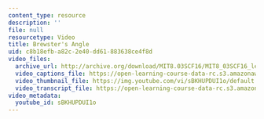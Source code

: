 ```yaml
---
content_type: resource
description: ''
file: null
resourcetype: Video
title: Brewster's Angle
uid: c8b18efb-a82c-2e40-dd61-883638ce4f8d
video_files:
  archive_url: http://archive.org/download/MIT8.03SCF16/MIT8_03SCF16_lec19_300k.mp4
  video_captions_file: https://open-learning-course-data-rc.s3.amazonaws.com/8-03sc-physics-iii-vibrations-and-waves-fall-2016/377630a8b2845b4fa940e158f1e8765e_sBKHUPDUI1o.vtt
  video_thumbnail_file: https://img.youtube.com/vi/sBKHUPDUI1o/default.jpg
  video_transcript_file: https://open-learning-course-data-rc.s3.amazonaws.com/8-03sc-physics-iii-vibrations-and-waves-fall-2016/d8a78a5c6c941c1dd7193eb94c795400_sBKHUPDUI1o.pdf
video_metadata:
  youtube_id: sBKHUPDUI1o
---
```


